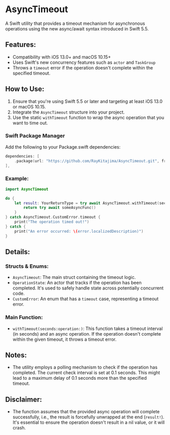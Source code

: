 
# AsyncTimeout

A Swift utility that provides a timeout mechanism for asynchronous operations using the new async/await syntax introduced in Swift 5.5.

## Features:
- Compatibility with iOS 13.0+ and macOS 10.15+
- Uses Swift's new concurrency features such as `actor` and `TaskGroup`
- Throws a `timeout` error if the operation doesn't complete within the specified timeout.

## How to Use:

1. Ensure that you're using Swift 5.5 or later and targeting at least iOS 13.0 or macOS 10.15.
2. Integrate the `AsyncTimeout` structure into your project.
3. Use the static `withTimeout` function to wrap the async operation that you want to time out.

### Swift Package Manager

Add the following to your Package.swift dependencies:

```swift
dependencies: [
    .package(url: "https://github.com/RayKitajima/AsyncTimeout.git", from: "1.0.0"),
],
```

### Example:

```swift
import AsyncTimeout

do {
    let result: YourReturnType = try await AsyncTimeout.withTimeout(seconds: 5) {
        return try await someAsyncFunc()
    }
} catch AsyncTimeout.CustomError.timeout {
    print("The operation timed out!")
} catch {
    print("An error occurred: \(error.localizedDescription)")
}
```

## Details:

### Structs & Enums:

- `AsyncTimeout`: The main struct containing the timeout logic.
- `OperationState`: An actor that tracks if the operation has been completed. It's used to safely handle state across potentially concurrent code.
- `CustomError`: An enum that has a `timeout` case, representing a timeout error.

### Main Function:

- `withTimeout(seconds:operation:)`: This function takes a timeout interval (in seconds) and an async operation. If the operation doesn't complete within the given timeout, it throws a timeout error.

## Notes:

- The utility employs a polling mechanism to check if the operation has completed. The current check interval is set at 0.1 seconds. This might lead to a maximum delay of 0.1 seconds more than the specified timeout.

## Disclaimer:

- The function assumes that the provided async operation will complete successfully, i.e., the result is forcefully unwrapped at the end (`result!`). It's essential to ensure the operation doesn't result in a nil value, or it will crash.

